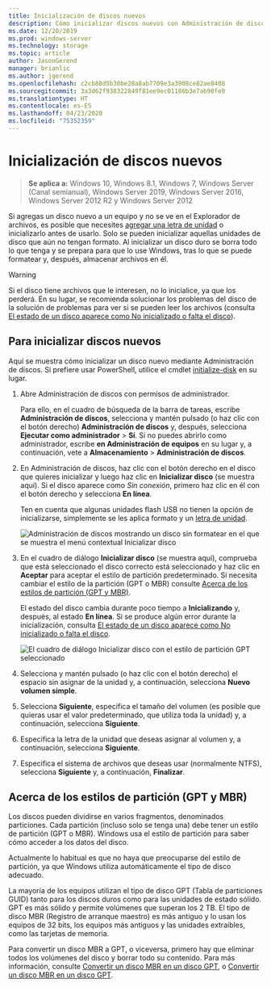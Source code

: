 ```yaml
---
title: Inicialización de discos nuevos
description: Cómo inicializar discos nuevos con Administración de discos y prepararlos para su uso. También incluye vínculos para la solución de problemas.
ms.date: 12/20/2019
ms.prod: windows-server
ms.technology: storage
ms.topic: article
author: JasonGerend
manager: brianlic
ms.author: jgerend
ms.openlocfilehash: c2cb88d5b30be28a8ab7709e3a3908ce82ae8408
ms.sourcegitcommit: 3a3d62f938322849f81ee9ec01186b3e7ab90fe0
ms.translationtype: HT
ms.contentlocale: es-ES
ms.lasthandoff: 04/23/2020
ms.locfileid: "75352359"
---
```

# <a name="initialize-new-disks"></a>Inicialización de discos nuevos

> **Se aplica a:** Windows 10, Windows 8.1, Windows 7, Windows Server (Canal semianual), Windows Server 2019, Windows Server 2016, Windows Server 2012 R2 y Windows Server 2012

Si agregas un disco nuevo a un equipo y no se ve en el Explorador de archivos, es posible que necesites [agregar una letra de unidad](change-a-drive-letter.md) o inicializarlo antes de usarlo. Solo se pueden inicializar aquellas unidades de disco que aún no tengan formato. Al inicializar un disco duro se borra todo lo que tenga y se prepara para que lo use Windows, tras lo que se puede formatear y, después, almacenar archivos en él.

> [!WARNING]
> Si el disco tiene archivos que le interesen, no lo inicialice, ya que los perderá. En su lugar, se recomienda solucionar los problemas del disco de la solución de problemas para ver si se pueden leer los archivos (consulta [El estado de un disco aparece como No inicializado o falta el disco](troubleshooting-disk-management.md#disks-that-are-missing-or-not-initialized-plus-general-troubleshooting-steps)).

## <a name="to-initialize-new-disks"></a>Para inicializar discos nuevos

Aquí se muestra cómo inicializar un disco nuevo mediante Administración de discos. Si prefiere usar PowerShell, utilice el cmdlet [initialize-disk](https://docs.microsoft.com/powershell/module/storage/initialize-disk) en su lugar.

1. Abre Administración de discos con permisos de administrador.
 
    Para ello, en el cuadro de búsqueda de la barra de tareas, escribe **Administración de discos**, selecciona y mantén pulsado (o haz clic con el botón derecho) **Administración de discos** y, después, selecciona **Ejecutar como administrador** > **Sí**. Si no puedes abrirlo como administrador, escribe **en Administración de equipos** en su lugar y, a continuación, vete a **Almacenamiento** > **Administración de discos**.
1. En Administración de discos, haz clic con el botón derecho en el disco que quieres inicializar y luego haz clic en **Inicializar disco** (se muestra aquí). Si el disco aparece como *Sin conexión*, primero haz clic en él con el botón derecho y selecciona **En línea**.

     Ten en cuenta que algunas unidades flash USB no tienen la opción de inicializarse, simplemente se les aplica formato y un [letra de unidad](change-a-drive-letter.md).

    ![Administración de discos mostrando un disco sin formatear en el que se muestra el menú contextual Inicializar disco](media/uninitialized-disk.PNG)
2. En el cuadro de diálogo **Inicializar disco** (se muestra aquí), comprueba que está seleccionado el disco correcto está seleccionado y haz clic en **Aceptar** para aceptar el estilo de partición predeterminado. Si necesita cambiar el estilo de la partición (GPT o MBR) consulte [Acerca de los estilos de partición (GPT y MBR)](#about-partition-styles---gpt-and-mbr).

     El estado del disco cambia durante poco tiempo a **Inicializando** y, después, al estado **En línea**. Si se produce algún error durante la inicialización, consulta [El estado de un disco aparece como No inicializado o falta el disco](troubleshooting-disk-management.md#disks-that-are-missing-or-not-initialized-plus-general-troubleshooting-steps).

    ![El cuadro de diálogo Inicializar disco con el estilo de partición GPT seleccionado](media/initialize-disk.PNG)

3. Selecciona y mantén pulsado (o haz clic con el botón derecho) el espacio sin asignar de la unidad y, a continuación, selecciona **Nuevo volumen simple**.
4. Selecciona **Siguiente**, especifica el tamaño del volumen (es posible que quieras usar el valor predeterminado, que utiliza toda la unidad) y, a continuación, selecciona **Siguiente**.
5. Especifica la letra de la unidad que deseas asignar al volumen y, a continuación, selecciona **Siguiente**.
6. Especifica el sistema de archivos que deseas usar (normalmente NTFS), selecciona **Siguiente** y, a continuación, **Finalizar**.

## <a name="about-partition-styles---gpt-and-mbr"></a>Acerca de los estilos de partición (GPT y MBR)

Los discos pueden dividirse en varios fragmentos, denominados particiones. Cada partición (incluso solo se tenga una) debe tener un estilo de partición (GPT o MBR). Windows usa el estilo de partición para saber cómo acceder a los datos del disco.

Actualmente lo habitual es que no haya que preocuparse del estilo de partición, ya que Windows utiliza automáticamente el tipo de disco adecuado.

La mayoría de los equipos utilizan el tipo de disco GPT (Tabla de particiones GUID) tanto para los discos duros como para las unidades de estado sólido. GPT es más sólido y permite volúmenes que superan los 2 TB. El tipo de disco MBR (Registro de arranque maestro) es más antiguo y lo usan los equipos de 32 bits, los equipos más antiguos y las unidades extraíbles, como las tarjetas de memoria.

Para convertir un disco MBR a GPT, o viceversa, primero hay que eliminar todos los volúmenes del disco y borrar todo su contenido. Para más información, consulte [Convertir un disco MBR en un disco GPT](change-an-mbr-disk-into-a-gpt-disk.md), o [Convertir un disco MBR en un disco GPT](change-a-gpt-disk-into-an-mbr-disk.md).